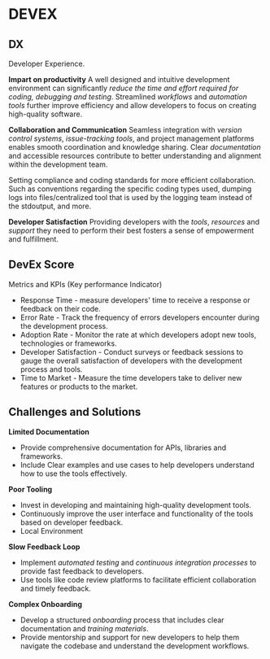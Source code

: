 # DEVEX

## DX
Developer Experience. 

**Impart on productivity**
A well designed and intuitive development environment can significantly *reduce the time and effort required for coding, debugging and testing*.
Streamlined *workflows* and *automation tools* further improve efficiency and allow developers to focus on creating high-quality software.

**Collaboration and Communication**
Seamless integration with *version control systems*, *issue-tracking tools*, and project management platforms enables smooth coordination and knowledge sharing.
Clear *documentation* and accessible resources contribute to better understanding and alignment within the development team.

Setting compliance and coding standards for more efficient collaboration. Such as conventions regarding the specific coding types used, dumping logs into files/centralized tool that is used by the logging team instead of the stdoutput, and more. 

**Developer Satisfaction**
Providing developers with the *tools*, *resources* and *support* they need to perform their best fosters a sense of empowerment and fulfillment. 

## DevEx Score
Metrics and KPIs (Key performance Indicator)
- Response Time - measure developers' time to receive a response or feedback on their code.
- Error Rate - Track the frequency of errors developers encounter during the development process.
- Adoption Rate - Monitor the rate at which developers adopt new tools, technologies or frameworks.
- Developer Satisfaction - Conduct surveys or feedback sessions to gauge the overall satisfaction of developers with the development process and tools.
- Time to Market - Measure the time developers take to deliver new features or products to the market. 

## Challenges and Solutions
**Limited Documentation**
- Provide comprehensive documentation for APIs, libraries and frameworks.
- Include Clear examples and use cases to help developers understand how to use the tools effectively.

**Poor Tooling**
- Invest in developing and maintaining high-quality development tools.
- Continuously improve the user interface and functionality of the tools based on developer feedback.
- Local Environment

**Slow Feedback Loop**
- Implement *automated testing* and *continuous integration processes* to provide fast feedback to developers.
- Use tools like code review platforms to facilitate efficient collaboration and timely feedback.

**Complex Onboarding**
- Develop a structured *onboarding* process that includes clear documentation and *training materials*.
- Provide mentorship and support for new developers to help them navigate the codebase and understand the development workflows.


